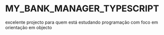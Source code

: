 # MY_BANK_MANAGER_TYPESCRIPT
excelente projecto para quem está estudando programação com foco em orientação em objecto

